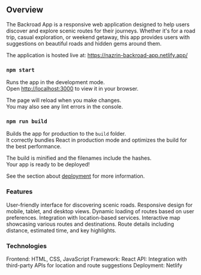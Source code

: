 ## Overview
The Backroad App is a responsive web application designed to help users discover and explore scenic routes for their journeys. Whether it's for a road trip, casual exploration, or weekend getaway, this app provides users with suggestions on beautiful roads and hidden gems around them.

The application is hosted live at: https://nazrin-backroad-app.netlify.app/

### `npm start`

Runs the app in the development mode.\
Open [http://localhost:3000](http://localhost:3000) to view it in your browser.

The page will reload when you make changes.\
You may also see any lint errors in the console.

### `npm run build`

Builds the app for production to the `build` folder.\
It correctly bundles React in production mode and optimizes the build for the best performance.

The build is minified and the filenames include the hashes.\
Your app is ready to be deployed!

See the section about [deployment](https://facebook.github.io/create-react-app/docs/deployment) for more information.


### Features
User-friendly interface for discovering scenic roads.
Responsive design for mobile, tablet, and desktop views.
Dynamic loading of routes based on user preferences.
Integration with location-based services.
Interactive map showcasing various routes and destinations.
Route details including distance, estimated time, and key highlights.

### Technologies
Frontend: HTML, CSS, JavaScript
Framework: React 
API: Integration with third-party APIs for location and route suggestions
Deployment: Netlify
